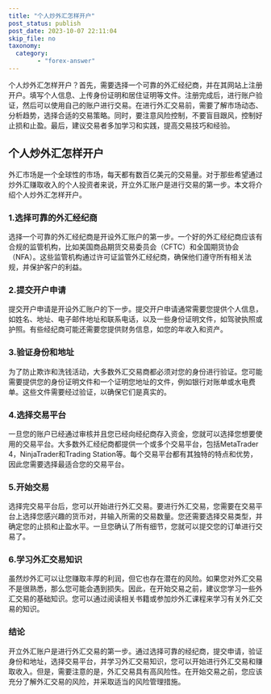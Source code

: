 ```yaml
---
title: "个人炒外汇怎样开户"
post_status: publish
post_date: 2023-10-07 22:11:04
skip_file: no
taxonomy:
  category:
        - "forex-answer"
---
```


个人炒外汇怎样开户？首先，需要选择一个可靠的外汇经纪商，并在其网站上注册开户。填写个人信息、上传身份证明和居住证明等文件。注册完成后，进行账户验证，然后可以使用自己的账户进行交易。在进行外汇交易前，需要了解市场动态、分析趋势，选择合适的交易策略。同时，要注意风险控制，不要盲目跟风，控制好止损和止盈。最后，建议交易者多加学习和实践，提高交易技巧和经验。

## 个人炒外汇怎样开户

外汇市场是一个全球性的市场，每天都有数百亿美元的交易量。对于那些希望通过炒外汇赚取收入的个人投资者来说，开立外汇账户是进行交易的第一步。本文将介绍个人炒外汇怎样开户。

### 1.选择可靠的外汇经纪商

选择一个可靠的外汇经纪商是开设外汇账户的第一步。一个好的外汇经纪商应该有合规的监管机构，比如美国商品期货交易委员会（CFTC）和全国期货协会（NFA）。这些监管机构通过许可证监管外汇经纪商，确保他们遵守所有相关法规，并保护客户的利益。

### 2.提交开户申请

提交开户申请是开设外汇账户的下一步。提交开户申请通常需要您提供个人信息，如姓名、地址、电子邮件地址和联系电话，以及一些身份证明文件，如驾驶执照或护照。有些经纪商可能还需要您提供财务信息，如您的年收入和资产。

### 3.验证身份和地址

为了防止欺诈和洗钱活动，大多数外汇交易商都必须对您的身份进行验证。您可能需要提供您的身份证明文件和一个证明您地址的文件，例如银行对账单或水电费单。这些文件需要经过验证，以确保它们是真实的。

### 4.选择交易平台

一旦您的账户已经通过审核并且您已经向经纪商存入资金，您就可以选择您想要使用的交易平台。大多数外汇经纪商都提供一个或多个交易平台，包括MetaTrader 4，NinjaTrader和Trading Station等。每个交易平台都有其独特的特点和优势，因此您需要选择最适合您的交易平台。

### 5.开始交易

选择完交易平台后，您可以开始进行外汇交易。要进行外汇交易，您需要在交易平台上选择您感兴趣的货币对，并输入所需的交易数量。您还需要选择交易类型，并确定您的止损和止盈水平。一旦您确认了所有细节，您就可以提交您的订单进行交易了。

### 6.学习外汇交易知识

虽然炒外汇可以让您赚取丰厚的利润，但它也存在潜在的风险。如果您对外汇交易不是很熟悉，那么您可能会遇到损失。因此，在开始交易之前，建议您学习一些外汇交易的基础知识。您可以通过阅读相关书籍或参加炒外汇课程来学习有关外汇交易的知识。

### 结论

开立外汇账户是进行外汇交易的第一步。通过选择可靠的经纪商，提交申请，验证身份和地址，选择交易平台，并学习外汇交易知识，您可以开始进行外汇交易和赚取收入。但是，需要注意的是，外汇交易具有高风险性。在开始交易之前，您应该充分了解外汇交易的风险，并采取适当的风险管理措施。 
